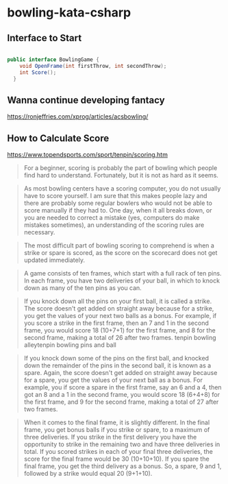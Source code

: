 # bowling-kata-csharp


## Interface to Start

```cs

public interface BowlingGame {
    void OpenFrame(int firstThrow, int secondThrow);
    int Score();
  }

```

## Wanna continue developing fantacy

https://ronjeffries.com/xprog/articles/acsbowling/


## How to Calculate Score

https://www.topendsports.com/sport/tenpin/scoring.htm

> For a beginner, scoring is probably the part of bowling which people find hard to understand. Fortunately, but it is not as hard as it seems.

> As most bowling centers have a scoring computer, you do not usually have to score yourself. I am sure that this makes people lazy and there are probably some regular bowlers who would not be able to score manually if they had to. One day, when it all breaks down, or you are needed to correct a mistake (yes, computers do make mistakes sometimes), an understanding of the scoring rules are necessary.

> The most difficult part of bowling scoring to comprehend is when a strike or spare is scored, as the score on the scorecard does not get updated immediately.

> A game consists of ten frames, which start with a full rack of ten pins. In each frame, you have two deliveries of your ball, in which to knock down as many of the ten pins as you can.

> If you knock down all the pins on your first ball, it is called a strike. The score doesn't get added on straight away because for a strike, you get the values of your next two balls as a bonus. For example, if you score a strike in the first frame, then an 7 and 1 in the second frame, you would score 18 (10+7+1) for the first frame, and 8 for the second frame, making a total of 26 after two frames. 
tenpin bowling alleytenpin bowling pins and ball

> If you knock down some of the pins on the first ball, and knocked down the remainder of the pins in the second ball, it is known as a spare. Again, the score doesn't get added on straight away because for a spare, you get the values of your next ball as a bonus. For example, you if score a spare in the first frame, say an 6 and a 4, then got an 8 and a 1 in the second frame, you would score 18 (6+4+8) for the first frame, and 9 for the second frame, making a total of 27 after two frames.

> When it comes to the final frame, it is slightly different. In the final frame, you get bonus balls if you strike or spare, to a maximum of three deliveries. If you strike in the first delivery you have the opportunity to strike in the remaining two and have three deliveries in total. If you scored strikes in each of your final three deliveries, the score for the final frame would be 30 (10+10+10). If you spare the final frame, you get the third delivery as a bonus. So, a spare, 9 and 1, followed by a strike would equal 20 (9+1+10).